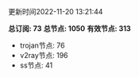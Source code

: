 更新时间2022-11-20 13:21:44

**总订阅: 73**
**总节点: 1050**
**有效节点: 313**
- trojan节点: 76
- v2ray节点: 196
- ss节点: 41

